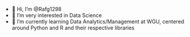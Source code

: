 - 👋 Hi, I’m @Rafg1298
- 👀 I’m very interested in Data Science
- 🌱 I’m currently learning Data Analytics/Management at WGU, centered around Python and R and their respective libraries

<!---
Rafg1298/Rafg1298 is a ✨ special ✨ repository because its `README.md` (this file) appears on your GitHub profile.
You can click the Preview link to take a look at your changes.
--->
